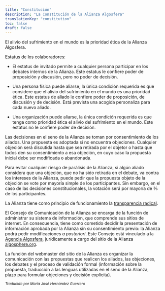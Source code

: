 ```yaml
---
title: "Constitución"
description: "La Constitución de la Alianza Algosfera"
translationKey: "constitution"
toc: false
draft: false
---
```


El alivio del sufrimiento en el mundo es la prioridad ética de la Alianza Algosfera.

Estatus de los colaboradores:

- El estatus de invitado permite a cualquier persona participar en los debates internos de la Alianza. Este estatus le confiere poder de proposición y discusión, pero no poder de decisión.

- Una persona física puede aliarse, la única condición requerida es que considere que el alivio del sufrimiento en el mundo es una prioridad ética. Este estatus de aliado le confiere poder de proposición, de discusión y de decisión. Está prevista una acogida personaliza para cada nuevo aliado.

- Una organización puede aliarse, la única condición requerida es que tenga como prioridad ética el alivio del sufrimiento en el mundo. Este estatus no le confiere poder de decisión.

Las decisiones en el seno de la Alianza se toman por consentimiento de los aliados. Una propuesta es adoptada si no encuentra objeciones. Cualquier objeción será discutida hasta que sea retirada por el objetor o hasta que todos den su consentimiento a esa objeción, en cuyo caso la propuesta inicial debe ser modificada o abandonada.

Para evitar cualquier riesgo de parálisis de la Alianza, si algún aliado considera que una objeción, que no ha sido retirada en el debate, va contra los intereses de la Alianza, puede pedir que la propuesta objeto de la objeción se vote por mayoría simple de los participantes. Sin embargo, en el caso de las decisiones constitucionales, la votación será por mayoría de ⅔ de los participantes.

La Alianza tiene como principio de funcionamiento la [transparencia radical](https://en.wikipedia.org/wiki/Radical_transparency).

El Consejo de Comunicación de la Alianza se encarga de la función de administrar su sistema de información, que comprende sus sitios de internet. En consecuencia,  tiene como cometido decidir la presentación de información aprobada por la Alianza sin su consentimiento previo: la Alianza podrá pedir modificaciones *a posteriori*. Este Consejo está vinculado a la [Agencia Algosfera](https://www.ic.gc.ca/app/scr/cc/CorporationsCanada/fdrlCrpDtls.html?corpId=8368970), jurídicamente a cargo del sitio de la Alianza [algosphere.org](https://algosphere.org).

La función del webmaster del sitio de la Alianza es organizar la comunicación con las propuestas que realicen los aliados, las objeciones, los debates y el proceso de validación formal (información sobre la propuesta, traducción a las lenguas utilizadas en el seno de la Alianza, plazo para formular objeciones y decisión explícita).

<small>*Traducido por María José Hernández Guerrero*</small>
